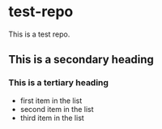 # test-repo
This is a test repo.
## This is a secondary heading
### This is a tertiary heading

* first item in the list
* second item in the list
* third item in the list

